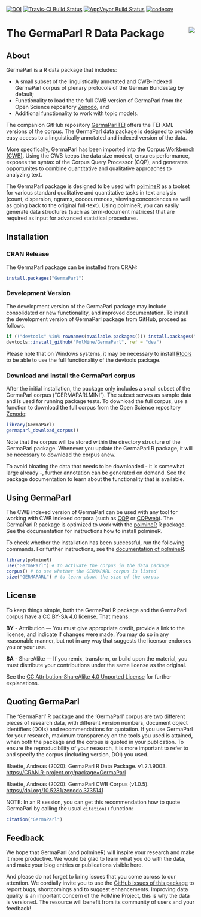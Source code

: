 
<!-- README.md is generated from README.Rmd. Please edit that file -->

[![DOI](https://zenodo.org/badge/141028057.svg)](https://zenodo.org/badge/latestdoi/141028057)
[![Travis-CI Build
Status](https://travis-ci.org/PolMine/GermaParl.svg?branch=zenodo)](https://travis-ci.org/PolMine/GermaParl)
[![AppVeyor Build
Status](https://ci.appveyor.com/api/projects/status/github/PolMine/GermaParl?branch=zenodo&svg=true)](https://ci.appveyor.com/project/PolMine/germaparl)
[![codecov](https://codecov.io/gh/PolMine/GermaParl/branch/zenodo/graph/badge.svg)](https://codecov.io/gh/PolMine/GermaParl/branch/zenodo)

# The GermaParl R Data Package <img src="https://raw.githubusercontent.com/PolMine/GermaParl/master/inst/sticker/hexsticker.png" align="right" />

## About

GermaParl is a R data package that includes:

  - A small subset of the linguistically annotated and CWB-indexed
    GermaParl corpus of plenary protocols of the German Bundestag by
    default;
  - Functionality to load the the full CWB version of GermaParl from the
    Open Science repository [Zenodo](https://zenodo.org/), and
  - Additional functionality to work with topic models.

The companion GitHub repository
[GermaParlTEI](https://github.com/PolMine/GermaParlTEI) offers the
TEI-XML versions of the corpus. The GermaParl data package is designed
to provide easy access to a linguistically annotated and indexed version
of the data.

More specifically, GermaParl has been imported into the [Corpus
Workbench (CWB)](http://cwb.sourceforge.net/). Using the CWB keeps the
data size modest, ensures performance, exposes the syntax of the Corpus
Query Processor (CQP), and generates opportunites to combine
quantitative and qualitative approaches to analyzing text.

The GermaParl package is designed to be used with
[polmineR](https://cran.r-project.org/package=polmineR) as a toolset for
various standard qualitative and quantitative tasks in text analysis
(count, dispersion, ngrams, cooccurrences, viewing concordances as well
as going back to the original full-text). Using polmineR, you can easily
generate data structures (such as term-document matrices) that are
required as input for advanced statistical procedures.

## Installation

### CRAN Release

The GermaParl package can be installed from CRAN:

``` r
install.packages("GermaParl")
```

### Development Version

The development version of the GermaParl package may include
consolidated or new functionality, and improved documentation. To
install the development version of GermaParl package from GitHub,
proceed as
follows.

``` r
if (!"devtools" %in% rownames(available.packages())) install.packages("devtools")
devtools::install_github("PolMine/GermaParl", ref = "dev")
```

Please note that on Windows systems, it may be necessary to install
[Rtools](https://cran.r-project.org/bin/windows/Rtools/) to be able to
use the full functionality of the devtools package.

### Download and install the GermaParl corpus

After the initial installation, the package only includes a small subset
of the GermaParl corpus (“GERMAPARLMINI”). The subset serves as sample
data and is used for running package tests. To download the full corpus,
use a function to download the full corpus from the Open Science
repository [Zenodo](https://about.zenodo.org/):

``` r
library(GermaParl)
germaparl_download_corpus()
```

Note that the corpus will be stored within the directory structure of
the GermaParl package. Whenever you update the GermaParl R package, it
will be necessary to download the corpus anew.

To avoid bloating the data that needs to be downloaded - it is somewhat
large already -, further annotation can be generated on demand. See the
package documentation to learn about the functionality that is
available.

## Using GermaParl

The CWB indexed version of GermaParl can be used with any tool for
working with CWB indexed corpora (such as
[CQP](http://cwb.sourceforge.net/) or
[CQPweb](http://cwb.sourceforge.net/cqpweb.php)). The GermaParl R
package is optimized to work with the
[polmineR](https://github.com/PolMine/polmineR) R package. See the
documentation for instructions how to install polmineR.

To check whether the installation has been successful, run the following
commands. For further instructions, see the [documentation of
polmineR](https://polmine.github.io/polmineR/).

``` r
library(polmineR)
use("GermaParl") # to activate the corpus in the data package
corpus() # to see whether the GERMAPARL corpus is listed
size("GERMAPARL") # to learn about the size of the corpus
```

## License

To keep things simple, both the GermaParl R package and the GermaParl
corpus have a [CC
BY-SA 4.0](https://creativecommons.org/licenses/by-sa/4.0/) license.
That means:

**BY** - Attribution — You must give appropriate credit, provide a link
to the license, and indicate if changes were made. You may do so in any
reasonable manner, but not in any way that suggests the licensor
endorses you or your use.

**SA** - ShareAlike — If you remix, transform, or build upon the
material, you must distribute your contributions under the same license
as the original.

See the [CC Attribution-ShareAlike 4.0 Unported
License](https://creativecommons.org/licenses/by-sa/4.0/) for further
explanations.

## Quoting GermaParl

The ‘GermaParl’ R package and the ‘GermaParl’ corpus are two different
pieces of research data, with different version numbers, document object
identifiers (DOIs) and recommendations for quotation. If you use
GermaParl for your research, maximum transparency on the tools you used
is attained, when both the package and the corpus is quoted in your
publication. To ensure the reproducibility of your research, it is more
important to refer to and specify the corpus (including version, DOI)
you used.

Blaette, Andreas (2020): GermaParl R Data Package. v1.2.1.9003.
<https://CRAN.R-project.org/package=GermaParl>

Blaette, Andreas (2020): GermaParl CWB Corpus (v1.0.5).
<https://doi.org/10.5281/zenodo.3735141>

NOTE: In an R session, you can get this recommendation how to quote
GermaParl by calling the usual `citation()` function:

``` r
citation("GermaParl")
```

## Feedback

We hope that GermaParl (and polmineR) will inspire your research and
make it more productive. We would be glad to learn what you do with the
data, and make your blog entries or publications visible here.

And please do not forget to bring issues that you come across to our
attention. We cordially invite you to use the [GitHub issues of this
package](https://github.com/PolMine/GermaParl/issues) to report bugs,
shortcomings and to suggest enhancements. Improving data quality is an
important concern of the PolMine Project, this is why the data is
versioned. The resource will benefit from its community of users and
your feedback\!
